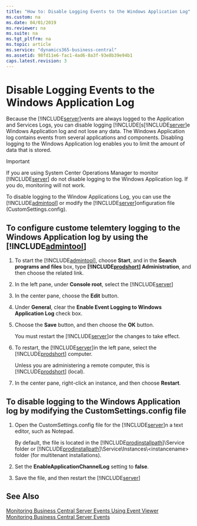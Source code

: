 ```yaml
---
title: "How to: Disable Logging Events to the Windows Application Log"
ms.custom: na
ms.date: 04/01/2019
ms.reviewer: na
ms.suite: na
ms.tgt_pltfrm: na
ms.topic: article
ms.service: "dynamics365-business-central"
ms.assetid: 98fd11e6-fac1-4ad6-8a3f-93e8b39e94b1
caps.latest.revision: 3
---
```

# Disable Logging Events to the Windows Application Log
Because the [!INCLUDE[server](../developer/includes/server.md)]vents are always logged to the Application and Services Logs, you can disable logging [!INCLUDE[s[!INCLUDE[server](../developer/includes/server.md)]e Windows Application log and not lose any data. The Windows Application log contains events from several applications and components. Disabling logging to the Windows Application log enables you to limit the amount of data that is stored.  
  
> [!IMPORTANT]  
>  If you are using System Center Operations Manager to monitor [!INCLUDE[server](../developer/includes/server.md)] do not disable logging to the Windows Application log. If you do, monitoring will not work.  
  
 To disable logging to the Window Applications Log, you can use the [!INCLUDE[admintool](../developer/includes/admintool.md)] or modify the [!INCLUDE[server](../developer/includes/server.md)]onfiguration file \(CustomSettings.config\).  
  
## To configure custome telemtery logging to the Windows Application log by using the [!INCLUDE[admintool](../developer/includes/admintool.md)]  
  
1.  To start the [!INCLUDE[admintool](../developer/includes/admintool.md)], choose **Start**, and in the **Search programs and files** box, type **[!INCLUDE[prodshort](../developer/includes/prodshort.md)] Administration**, and then choose the related link.  
  
2.  In the left pane, under **Console root**, select the [!INCLUDE[server](../developer/includes/server.md)] 
  
3.  In the center pane, choose the **Edit** button.  
  
4.  Under **General**, clear the **Enable Event Logging to Windows Application Log** check box.  
  
5.  Choose the **Save** button, and then choose the **OK** button.  
  
     You must restart the [!INCLUDE[server](../developer/includes/server.md)]or the changes to take effect.  
  
6.  To restart, the [!INCLUDE[server](../developer/includes/server.md)]in the left pane, select the [!INCLUDE[prodshort](../developer/includes/prodshort.md)] computer.  
  
     Unless you are administering a remote computer, this is [!INCLUDE[prodshort](../developer/includes/prodshort.md)] \(local\).  
  
7.  In the center pane, right-click an instance, and then choose **Restart**.  
  
## To disable logging to the Windows Application log by modifying the CustomSettings.config file  
  
1.  Open the CustomSettings.config file for the [!INCLUDE[server](../developer/includes/server.md)]n a text editor, such as Notepad.  
  
     By default, the file is located in the [!INCLUDE[prodinstallpath](../developer/includes/prodinstallpath.md)]\\Service folder or [!INCLUDE[prodinstallpath](../developer/includes/prodinstallpath.md)]\\Service\\Instances\\\<instancename> folder \(for multitenant installations\).  
  
2.  Set the **EnableApplicationChannelLog** setting to **false**.  
  
3.  Save the file, and then restart the [!INCLUDE[server](../developer/includes/server.md)] 
  
## See Also  
 [Monitoring Business Central Server Events Using Event Viewer](monitor-server-events-windows-event-log.md)   
 [Monitoring Business Central Server Events](monitor-server-events.md) 